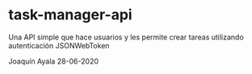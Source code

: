 # task-manager-api

Una API simple que hace usuarios y les permite crear tareas utilizando autenticación JSONWebToken 

Joaquín Ayala
28-06-2020
